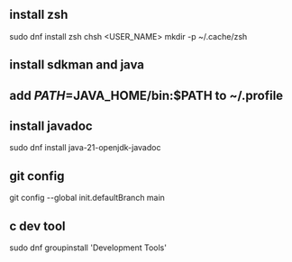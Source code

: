 
## install zsh
sudo dnf install zsh
chsh <USER_NAME>
mkdir -p ~/.cache/zsh

## install sdkman and java

## add $PATH=$JAVA_HOME/bin:$PATH to ~/.profile

## install javadoc
sudo dnf install java-21-openjdk-javadoc

## git config
git config --global init.defaultBranch main

## c dev tool
sudo dnf groupinstall 'Development Tools'

